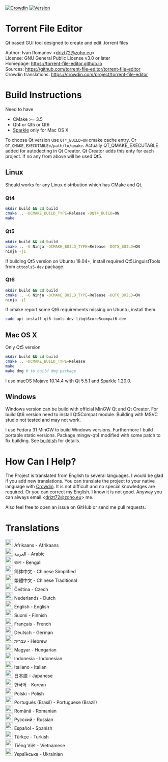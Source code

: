 [![Crowdin](https://d322cqt584bo4o.cloudfront.net/torrent-file-editor/localized.svg)](https://crowdin.com/project/torrent-file-editor)
[![Version](https://badge.fury.io/gh/torrent-file-editor%2Ftorrent-file-editor.svg)](https://badge.fury.io/gh/torrent-file-editor%2Ftorrent-file-editor)

# **Torrent File Editor**

Qt based GUI tool designed to create and edit .torrent files

Author: Ivan Romanov <[drizt72@zoho.eu](mailto:drizt72@zoho.eu)>  
License: GNU General Public License v3.0 or later  
Homepage: https://torrent-file-editor.github.io  
Sources: https://github.com/torrent-file-editor/torrent-file-editor  
Crowdin translations: https://crowdin.com/project/torrent-file-editor

# Build Instructions

Need to have
 - CMake >= 3.5
 - Qt4 or Qt5 or Qt6
 - [Sparkle](http://sparkle-project.org/) only for Mac OS X

To choose Qt version use `QT*_BUILD=ON` cmake cache entry. Or `QT_QMAKE_EXECUTABLE=/path/to/qmake`. Actually
QT_QMAKE_EXECUTABLE added for autodecting in Qt Creator. Qt Creator adds this enty for each project. If no any from
above will be used Qt5.

## Linux

Should works for any Linux distribution which has CMake and Qt.

### Qt4

```sh
mkdir build && cd build
cmake .. -DCMAKE_BUILD_TYPE=Release -DQT4_BUILD=ON
make
```

### Qt5

```sh
mkdir build && cd build
cmake .. -G Ninja -DCMAKE_BUILD_TYPE=Release -DQT5_BUILD=ON
ninja -j1
```

If building Qt5 version on Ubuntu 18.04+, install required Qt5LinguistTools from `qttools5-dev` package.

### Qt6

```sh
mkdir build && cd build
cmake .. -G Ninja -DCMAKE_BUILD_TYPE=Release -DQT6_BUILD=ON
ninja -j1
```

If cmake report some Qt6 requirements missing on Ubuntu, install them.

```sh
sudo apt install qt6-tools-dev libqt6core5compat6-dev
```

## Mac OS X

Only Qt5 version

```sh
mkdir build && cd build
cmake .. -DCMAKE_BUILD_TYPE=Release
make
make dmg # to build dmg package
```

I use macOS Mojave 10.14.4 with Qt 5.5.1 and Sparkle 1.20.0.

## Windows

Windows version can be build with official MinGW Qt and Qt Creator. For build Qt6 version need to install Qt5Compat
module. Building with MSVC studio not tested and may not work.

I use Fedora 31 MinGW to build Windows versions. Furthermore I build portable static versions. Package mingw-qt4
modified with some patch to fix building. See [build.sh](build.sh) for details.

# How Can I Help?

The Project is translated from English to several languages.
I would be glad if you add new translations. You can translate the
project to your native language with [Crowdin](https://crowdin.com/project/torrent-file-editor).
It is not difficult and no special knowledges are required.
Or you can correct my English. I know it is not good. Anyway you can
always email <[drizt72@zoho.eu](mailto:drizt72@zoho.eu)> me.

Also feel free to open an issue on GitHub or send me pull requests.

# Translations

<img src="https://flagicons.lipis.dev/flags/4x3/za.svg" width="24" height="24">  Afrikaans - Afrikaans  
<img src="https://flagicons.lipis.dev/flags/4x3/sa.svg" width="24" height="24">  العربية - Arabic  
<img src="https://flagicons.lipis.dev/flags/4x3/bd.svg" width="24" height="24">  বাংলা - Bengali  
<img src="https://flagicons.lipis.dev/flags/4x3/cn.svg" width="24" height="24">  简体中文 - Chinese Simplified  
<img src="https://flagicons.lipis.dev/flags/4x3/tw.svg" width="24" height="24">  繁體中文 - Chinese Traditional  
<img src="https://flagicons.lipis.dev/flags/4x3/cz.svg" width="24" height="24">  Čeština - Czech  
<img src="https://flagicons.lipis.dev/flags/4x3/nl.svg" width="24" height="24">  Nederlands - Dutch  
<img src="https://flagicons.lipis.dev/flags/4x3/us.svg" width="24" height="24">  English - English  
<img src="https://flagicons.lipis.dev/flags/4x3/fi.svg" width="24" height="24">  Suomi - Finnish  
<img src="https://flagicons.lipis.dev/flags/4x3/fr.svg" width="24" height="24">  Français - French  
<img src="https://flagicons.lipis.dev/flags/4x3/de.svg" width="24" height="24">  Deutsch - German  
<img src="https://flagicons.lipis.dev/flags/4x3/il.svg" width="24" height="24">  עברית‎ - Hebrew  
<img src="https://flagicons.lipis.dev/flags/4x3/hu.svg" width="24" height="24">  Magyar - Hungarian  
<img src="https://flagicons.lipis.dev/flags/4x3/id.svg" width="24" height="24">  Indonesia - Indonesian  
<img src="https://flagicons.lipis.dev/flags/4x3/it.svg" width="24" height="24">  Italiano - Italian  
<img src="https://flagicons.lipis.dev/flags/4x3/jp.svg" width="24" height="24">  日本語 - Japanese  
<img src="https://flagicons.lipis.dev/flags/4x3/kr.svg" width="24" height="24">  한국어 - Korean  
<img src="https://flagicons.lipis.dev/flags/4x3/pl.svg" width="24" height="24">  Polski - Polish  
<img src="https://flagicons.lipis.dev/flags/4x3/br.svg" width="24" height="24">  Português  (Brasil) - Portuguese (Brazil)  
<img src="https://flagicons.lipis.dev/flags/4x3/ro.svg" width="24" height="24">  Română - Romanian  
<img src="https://flagicons.lipis.dev/flags/4x3/ru.svg" width="24" height="24">  Русский - Russian  
<img src="https://flagicons.lipis.dev/flags/4x3/es.svg" width="24" height="24">  Español - Spanish  
<img src="https://flagicons.lipis.dev/flags/4x3/tr.svg" width="24" height="24">  Türkçe - Turkish  
<img src="https://flagicons.lipis.dev/flags/4x3/vn.svg" width="24" height="24">  Tiếng Việt - Vietnamese  
<img src="https://flagicons.lipis.dev/flags/4x3/ua.svg" width="24" height="24">  Украї́нська - Ukrainian  
